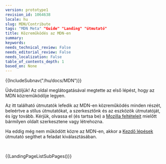 ```yaml
---
version: prototype1
revision_id: 1064638
locale: hu
slug: MDN/Contribute
tags: "MDN Meta" "Guide" "Landing" "útmutató"
title: Közreműködés az MDN-en
summary: 
keywords: 
needs_technical_review: False
needs_editorial_review: False
needs_localization: False
table_of_contents_depth: 1
based_on: None
---
```

<div>{{IncludeSubnav("/hu/docs/MDN")}}</div>

<p>Üdvözöljük! Az oldal meglátogatásával megtette az első lépést, hogy az MDN közreműködője legyen.</p>

<p><span class="seoSummary">Az itt található útmutatók lefedik az MDN-en közreműködés minden részét, beleértve a stílus útmutatókat, a szerkesztőnk és az eszközök útmutatóját, és így tovább. Kérjük, olvassa el (és tartsa be) a <a href="https://www.mozilla.org/en-US/about/legal/terms/mozilla/">Mozilla feltételeit</a> mielőtt bármilyen oldalt szerkesztene vagy létrehozna.</span></p>

<p>Ha eddig még nem működött közre az MDN-en, akkor a <a href="/hu/docs/MDN/Getting_started">Kezdő lépések</a> útmutató segíthet a feladat kiválasztásában.</p>

<div class="row topicpage-table">&nbsp;</div>

<p>{{LandingPageListSubPages()}}</p>

